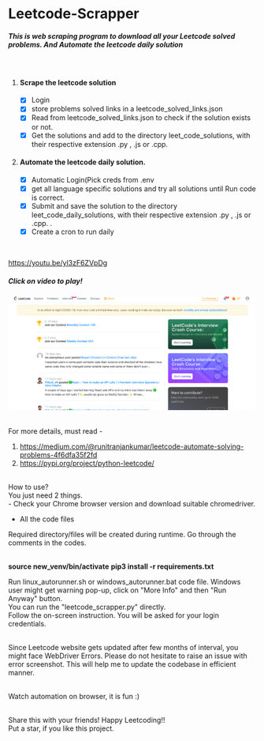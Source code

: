 # Leetcode-Scrapper

##### This is web scraping program to download all your Leetcode solved problems. And Automate the leetcode daily solution

<br />

1. #### Scrape the leetcode solution
    - [X] Login
    - [X] store problems solved links in a leetcode_solved_links.json
    - [X] Read from leetcode_solved_links.json to check if the solution exists or not.
    - [X] Get the solutions and add to the directory leet_code_solutions,
      with their respective extension .py , .js or .cpp.
2. #### Automate the leetcode daily solution.
    - [X] Automatic Login(Pick creds from .env
    - [X] get all language specific solutions and try all solutions until Run code is correct.
    - [X] Submit and save the solution to the directory leet_code_daily_solutions,
      with their respective extension .py , .js or .cpp. .
    - [X] Create a cron to run daily
<br/>

https://youtu.be/yl3zF6ZVpDg

##### Click on video to play!
[![img.png](images/leetcode_product.png)](https://youtu.be/yl3zF6ZVpDg)

<br/>
For more details, must read -

1. https://medium.com/@runitranjankumar/leetcode-automate-solving-problems-4f6dfa35f2fd <br />
2. https://pypi.org/project/python-leetcode/

<br />
How to use?
<br />
You just need 2 things. <br />
- Check your Chrome browser version and download suitable chromedriver.  <br />  

- All the code files
  <br />

Required directory/files will be created during runtime. Go through the comments in the codes.<br />
<br />

**source new_venv/bin/activate**
**pip3 install -r requirements.txt**


Run linux_autorunner.sh or windows_autorunner.bat code file.
Windows user might get warning pop-up, click on "More Info" and then "Run Anyway" button. <br>
You can run the "leetcode_scrapper.py" directly.
<br />
Follow the on-screen instruction.
You will be asked for your login credentials.<br />
<br />

Since Leetcode website gets updated after few months of interval, you might face WebDriver Errors. Please do not
hesitate to raise an issue with error screenshot. This will help me to update the codebase in efficient manner.
<br />
<br />

Watch automation on browser, it is fun :) <br />
<br />

Share this with your friends! Happy Leetcoding!! <br />
Put a star, if you like this project.
